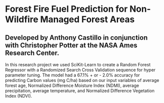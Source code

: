 # Forest Fire Fuel Prediction for Non-Wildfire Managed Forest Areas
## Developed by Anthony Castillo in conjunction with Christopher Potter at the NASA Ames Research Center.

In this research project we used SciKit-Learn to create a Random Forest Regressor with a Randomized Search Cross Validation sequence for hyper parameter tuning.  The model had a 67.1% + or - 2.0% accuracy for predicting Carbon values (mg C/ha) based on our input variables of average forest age, Normalized Difference Moisture Index (NDMI), average precipitation, average temperature, and Normalized Difference Vegetation Index (NDVI).
